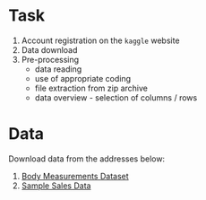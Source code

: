 # Task

1. Account registration on the `kaggle` website
2. Data download
3. Pre-processing
   - data reading
   - use of appropriate coding
   - file extraction from zip archive
   - data overview - selection of columns / rows

# Data

Download data from the addresses below:

1. [Body Measurements Dataset](https://www.kaggle.com/datasets/saurabhshahane/body-measurements-dataset?select=Body+Measurements+_+original_CSV.csv)
2. [Sample Sales Data](https://www.kaggle.com/datasets/kyanyoga/sample-sales-data?resource=download)

